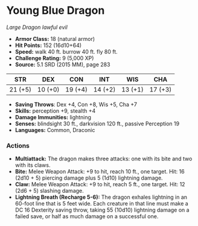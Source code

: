 # Young Blue Dragon

*Large* *Dragon* *lawful evil*

- **Armor Class:** 18 (natural armor)
- **Hit Points:** 152 (16d10+64)
- **Speed:** walk 40 ft. burrow 40 ft. fly 80 ft.
- **Challenge Rating:** 9 (5,000 XP)
- **Source:** 5.1 SRD (2015 MM), page 283

| STR | DEX | CON | INT | WIS | CHA |
| --- | --- | --- | --- | --- | --- |
| 21 (+5) | 10 (+0) | 19 (+4) | 14 (+2) | 13 (+1) | 17 (+3) |

- **Saving Throws**: Dex +4, Con +8, Wis +5, Cha +7
- **Skills:** perception +9, stealth +4
- **Damage Immunities:** lightning
- **Senses:** blindsight 30 ft., darkvision 120 ft., passive Perception 19
- **Languages:** Common, Draconic

### Actions

- **Multiattack:** The dragon makes three attacks: one with its bite and two with its claws.
- **Bite:** Melee Weapon Attack: +9 to hit, reach 10 ft., one target. Hit: 16 (2d10 + 5) piercing damage plus 5 (1d10) lightning damage.
- **Claw:** Melee Weapon Attack: +9 to hit, reach 5 ft., one target. Hit: 12 (2d6 + 5) slashing damage.
- **Lightning Breath (Recharge 5-6):** The dragon exhales lightning in an 60-foot line that is 5 feet wide. Each creature in that line must make a DC 16 Dexterity saving throw, taking 55 (10d10) lightning damage on a failed save, or half as much damage on a successful one.


